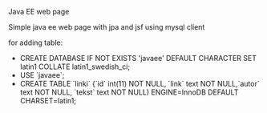 Java EE web page
 
Simple java ee web page with jpa and jsf
using mysql client

for adding table:
 
<ul><li>CREATE DATABASE IF NOT EXISTS 'javaee' DEFAULT CHARACTER SET latin1 COLLATE latin1_swedish_ci;</li>

<li>USE `javaee`; </li>

<li>CREATE TABLE `linki` {`id` int(11) NOT NULL, `link` text NOT NULL,`autor` text NOT NULL, `tekst` text NOT NULL) ENGINE=InnoDB DEFAULT CHARSET=latin1;</li></ul>
